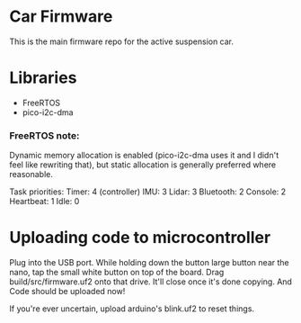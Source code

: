 # Car Firmware
This is the main firmware repo for the active suspension car.


# Libraries
- FreeRTOS
- pico-i2c-dma

### FreeRTOS note:
Dynamic memory allocation is enabled (pico-i2c-dma uses it and I didn't feel like rewriting that), but static allocation is generally preferred where reasonable.


Task priorities:
Timer: 4 (controller)
IMU: 3
Lidar: 3
Bluetooth: 2
Console: 2
Heartbeat: 1
Idle: 0




# Uploading code to microcontroller
Plug into the USB port.
While holding down the button large button near the nano, tap the small white button on top of the board.
Drag build/src/firmware.uf2 onto that drive. It'll close once it's done copying.
And Code should be uploaded now!

If you're ever uncertain, upload arduino's blink.uf2 to reset things.

